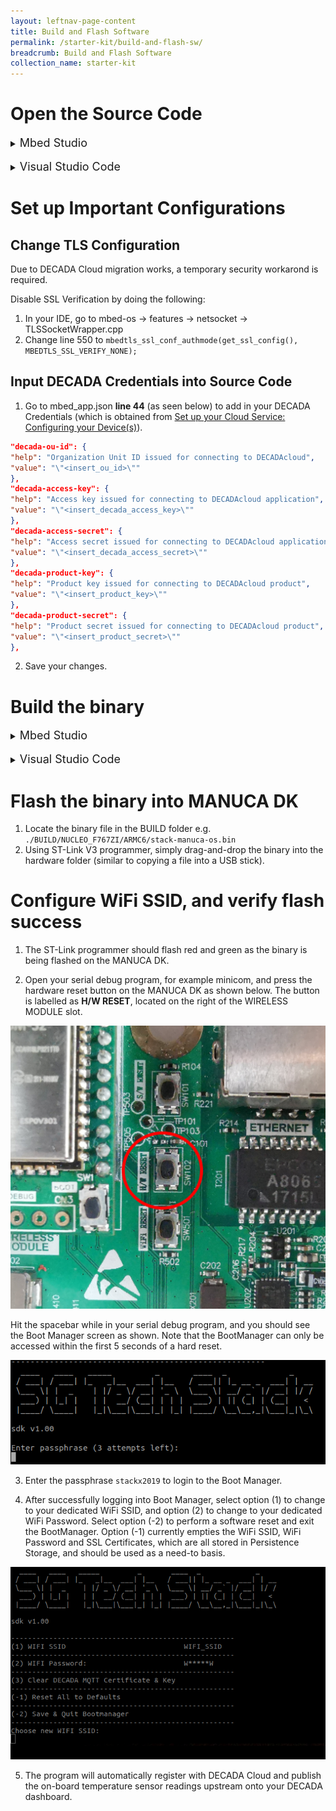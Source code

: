 ```yaml
---
layout: leftnav-page-content
title: Build and Flash Software
permalink: /starter-kit/build-and-flash-sw/
breadcrumb: Build and Flash Software
collection_name: starter-kit
---
```


# Open the Source Code

<details>
  <summary><font size=4>Mbed Studio</font size></summary>

  1. Open Mbed Studio and login using your Mbed account
  2. Go to File → Open Workspace → \<workspace_directory> (the workspace you have created in [Set up your Software Environment: Pulling the MANUCA OS into your IDE](/starter-kit/set-up-your-software-env/#Workspace))  
  3. On the top left, select **stack-manuca-os** as the Active program
</details>

<br>
<details>
  <summary><font size=4>Visual Studio Code</font size></summary>

  1. In VS Code, go to File → Open Workspace... → \<workspace_directory> (the workspace you have created in [Set up your Software Environment: Pulling the MANUCA OS into your IDE](/starter-kit/set-up-your-software-env/#Workspace))  
</details>

# Set up Important Configurations
## Change TLS Configuration

Due to DECADA Cloud migration works, a temporary security workarond is required.  

Disable SSL Verification by doing the following:
1. In your IDE, go to mbed-os → features → netsocket → TLSSocketWrapper.cpp
2. Change line 550 to `mbedtls_ssl_conf_authmode(get_ssl_config(), MBEDTLS_SSL_VERIFY_NONE);`  

<a id="InputCredentials"></a>
## Input DECADA Credentials into Source Code

1. Go to mbed_app.json **line 44** (as seen below) to add in your DECADA Credentials (which is obtained from [Set up your Cloud Service: Configuring your Device(s)](/starter-kit/set-up-your-cloud-service/#DecadaCredentials)).

~~~json
"decada-ou-id": {
"help": "Organization Unit ID issued for connecting to DECADAcloud",
"value": "\"<insert_ou_id>\""
},
"decada-access-key": {
"help": "Access key issued for connecting to DECADAcloud application",
"value": "\"<insert_decada_access_key>\""
},
"decada-access-secret": {
"help": "Access secret issued for connecting to DECADAcloud application",
"value": "\"<insert_decada_access_secret>\""
},
"decada-product-key": {
"help": "Product key issued for connecting to DECADAcloud product",
"value": "\"<insert_product_key>\""
},
"decada-product-secret": {
"help": "Product secret issued for connecting to DECADAcloud product",
"value": "\"<insert_product_secret>\""
},
~~~
2. Save your changes.

# Build the binary

<details>
  <summary><font size=4>Mbed Studio</font size></summary>

  1. In Mbed Studio, ensure target is set to **NUCLEO-F767ZI (NUCLEO_F767ZI)**
  2. We use C++11 as the standard for software development. Under Build profile, select **Import custom profiles**, then select **./tools/profiles/mbedstudio_release.json**
  ![mbed-studio](/images/manuca/build-and-flash/mbed_studio_setup_1.png)
  3. Click on the blue hammer icon on the left to build the source code.   
  If your build is successful, you should see something similar to the screenshot below:
  ![mbed-studio](/images/manuca/build-and-flash/mbed_studio_setup_2.png)
  The binary image will be located in `./BUILD/NUCLEO_F767ZI/ARMC6/stack-manuca-os.bin`

  **Running Unit Tests (Optional)**  
  In terminal (at the root of the repository), enter `mbed test -t GCC_ARM -m NUCLEO_F767ZI --profile ./tools/profiles/tiny_debug.json -n src-*,threads-*`

</details>

<br>
<details>
  <summary><font size=4>Visual Studio Code</font size></summary>

  2. In VS Code's terminal (or your regular terminal) enter `mbed compile --target NUCLEO_F767ZI --toolchain GCC_ARM --profile ./tools/profiles/tiny_debug.json` to compile
  ![vscode](/images/manuca/build-and-flash/vscode_setup_1.png)
  If your build was successful, you should see something similar to the screenshot below:
  ![vscode](/images/manuca/build-and-flash/vscode_setup_2.png)
  The binary image will be located in `./BUILD/NUCLEO_F767ZI/GCC_ARM-TINY_DEBUG/stack-manuca-os.bin`
  **Running Unit Tests (Optional)**  
  In terminal (at the root of the repository), enter `mbed test -t GCC_ARM -m NUCLEO_F767ZI --profile ./tools/profiles/tiny_debug.json -n src-*,threads-*`

</details>



# Flash the binary into MANUCA DK

1. Locate the binary file in the BUILD folder e.g. `./BUILD/NUCLEO_F767ZI/ARMC6/stack-manuca-os.bin`
2. Using ST-Link V3 programmer, simply drag-and-drop the binary into the hardware folder (similar to copying a file into a USB stick). 

# Configure WiFi SSID, and verify flash success

1. The ST-Link programmer should flash red and green as the binary is being flashed on the MANUCA DK.

2. Open your serial debug program, for example minicom, and press the hardware reset button on the MANUCA DK as shown below. The button is labelled as **H/W RESET**, located on the right of the WIRELESS MODULE slot.

<img class="small" src="/images/manuca/build-and-flash/hardware_reset_button.jpg" alt="hardware-reset">

Hit the spacebar while in your serial debug program, and you should see the Boot Manager screen as shown. Note that the BootManager can only be accessed within the first 5 seconds of a hard reset.

![boot](/images/manuca/build-and-flash/flash_success.png)

3. Enter the passphrase `stackx2019` to login to the Boot Manager.

4. After successfully logging into Boot Manager, select option (1) to change to your dedicated WiFi SSID, and option (2) to change to your dedicated WiFi Password. Select option (-2) to perform a software reset and exit the BootManager. Option (-1) currently empties the WiFi SSID, WiFi Password and SSL Certificates, which are all stored in Persistence Storage, and should be used as a need-to basis.

![wifi](/images/manuca/build-and-flash/bootmanager_changewifi.png)

5. The program will automatically register with DECADA Cloud and publish the on-board temperature sensor readings upstream onto your DECADA dashboard.
